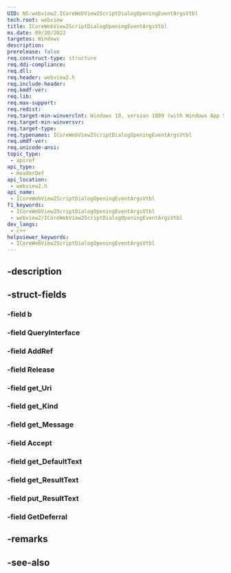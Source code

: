 ```yaml
---
UID: NS:webview2.ICoreWebView2ScriptDialogOpeningEventArgsVtbl
tech.root: webview
title: ICoreWebView2ScriptDialogOpeningEventArgsVtbl
ms.date: 09/20/2022
targetos: Windows
description: 
prerelease: false
req.construct-type: structure
req.ddi-compliance: 
req.dll: 
req.header: webview2.h
req.include-header: 
req.kmdf-ver: 
req.lib: 
req.max-support: 
req.redist: 
req.target-min-winverclnt: Windows 10, version 1809 (with Windows App SDK 1.1 or later)
req.target-min-winversvr: 
req.target-type: 
req.typenames: ICoreWebView2ScriptDialogOpeningEventArgsVtbl
req.umdf-ver: 
req.unicode-ansi: 
topic_type:
 - apiref
api_type:
 - HeaderDef
api_location:
 - webview2.h
api_name:
 - ICoreWebView2ScriptDialogOpeningEventArgsVtbl
f1_keywords:
 - ICoreWebView2ScriptDialogOpeningEventArgsVtbl
 - webview2/ICoreWebView2ScriptDialogOpeningEventArgsVtbl
dev_langs:
 - c++
helpviewer_keywords:
 - ICoreWebView2ScriptDialogOpeningEventArgsVtbl
---
```


## -description

## -struct-fields

### -field b

### -field QueryInterface

### -field AddRef

### -field Release

### -field get_Uri

### -field get_Kind

### -field get_Message

### -field Accept

### -field get_DefaultText

### -field get_ResultText

### -field put_ResultText

### -field GetDeferral

## -remarks

## -see-also

